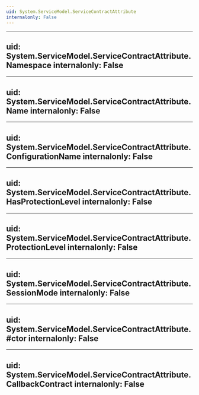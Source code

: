 ```yaml
---
uid: System.ServiceModel.ServiceContractAttribute
internalonly: False
---
```


---
uid: System.ServiceModel.ServiceContractAttribute.Namespace
internalonly: False
---

---
uid: System.ServiceModel.ServiceContractAttribute.Name
internalonly: False
---

---
uid: System.ServiceModel.ServiceContractAttribute.ConfigurationName
internalonly: False
---

---
uid: System.ServiceModel.ServiceContractAttribute.HasProtectionLevel
internalonly: False
---

---
uid: System.ServiceModel.ServiceContractAttribute.ProtectionLevel
internalonly: False
---

---
uid: System.ServiceModel.ServiceContractAttribute.SessionMode
internalonly: False
---

---
uid: System.ServiceModel.ServiceContractAttribute.#ctor
internalonly: False
---

---
uid: System.ServiceModel.ServiceContractAttribute.CallbackContract
internalonly: False
---
